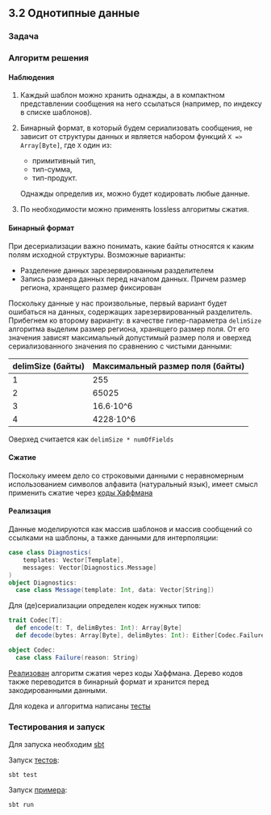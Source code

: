 ## 3.2 Однотипные данные

### Задача

### Алгоритм решения
#### Наблюдения 
1. Каждый шаблон можно хранить однажды, а в компактном представлении сообщения на него ссылаться (например, по индексу в списке шаблонов).
2. Бинарный формат, в который будем сериализовать сообщения, не зависит от структуры данных и является набором функций `X => Array[Byte]`, где `X` один из:
    - примитивный тип,
    - тип-сумма,
    - тип-продукт.

   Однажды определив их, можно будет кодировать любые данные.
3. По необходимости можно применять lossless алгоритмы сжатия.

#### Бинарный формат
При десериализации важно понимать, какие байты относятся к каким полям исходной структуры.
Возможные варианты:
- Разделение данных зарезервированным разделителем 
- Запись размера данных перед началом данных. Причем размер региона, хранящего размер фиксирован

Поскольку данные у нас произвольные, первый вариант будет ошибаться на данных, содержащих зарезервированный разделитель. 
Прибегнем ко второму варианту: в качестве гипер-параметра `delimSize` алгоритма выделим размер региона, хранящего размер поля. 
От его значения зависят максимальный допустимый размер поля и оверхед сериализованного значения по сравнению с чистыми данными:

|delimSize (байты)| Максимальный размер поля (байты)|
|---|---|
|1|255|
|2|65025|
|3|16.6⋅10^6|
|4|4228⋅10^6|

Оверхед считается как `delimSize * numOfFields`

#### Сжатие
Поскольку имеем дело со строковыми данными с неравномерным использованием символов алфавита (натуральный язык), имеет смысл применить сжатие через [коды Хаффмана](https://ru.wikipedia.org/wiki/%D0%9A%D0%BE%D0%B4_%D0%A5%D0%B0%D1%84%D1%84%D0%BC%D0%B0%D0%BD%D0%B0)

#### Реализация
Данные моделируются как массив шаблонов и массив сообщений со ссылками на шаблоны, а тажке данными для интерполяции:
```scala
case class Diagnostics(
    templates: Vector[Template],
    messages: Vector[Diagnostics.Message]
)
object Diagnostics:
  case class Message(template: Int, data: Vector[String])
```

Для (де)сериализации определен кодек нужных типов:
```scala
trait Codec[T]:
  def encode(t: T, delimBytes: Int): Array[Byte]
  def decode(bytes: Array[Byte], delimBytes: Int): Either[Codec.Failure, T]

object Codec:
  case class Failure(reason: String)
```

[Реализован](https://github.com/susliko/compact-strings/blob/master/src/main/scala/gos/Huffman.scala) алгоритм сжатия через коды Хаффмана. Дерево кодов также переводится в бинарный формат и хранится перед закодированными данными.

Для кодека и алгоритма написаны [тесты](https://github.com/susliko/compact-strings/tree/master/src/test/scala/gos)


### Тестирования и запуск
Для запуска необходим [sbt](https://sdkman.io/sdks#sbt)

Запуск [тестов](https://github.com/susliko/compact-strings/tree/master/src/test/scala/gos):
```
sbt test
```

Запуск [примера](https://github.com/susliko/compact-strings/blob/master/src/main/scala/gos/Main.scala#L58):
```
sbt run
```


